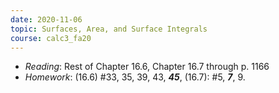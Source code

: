 ```yaml
---
date: 2020-11-06
topic: Surfaces, Area, and Surface Integrals
course: calc3_fa20
---
```


- *Reading*: Rest of Chapter 16.6, Chapter 16.7 through p. 1166
- *Homework*: (16.6) #33, 35, 39, 43, ***45***, (16.7): #5, ***7***, 9.


